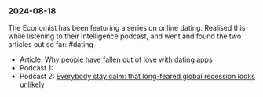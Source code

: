 ### 2024-08-18

The Economist has been featuring a series on online dating. Realised this while listening to their Intelligence podcast, and went and found the two articles out so far: #dating
* Article: [Why people have fallen out of love with dating apps](https://www.economist.com/business/2024/08/08/why-people-have-fallen-out-of-love-with-dating-apps)
* Podcast 1: 
* Podcast 2: [Everybody stay calm: that long-feared global recession looks unlikely](https://www.economist.com/podcasts/2024/08/16/everybody-stay-calm-that-long-feared-global-recession-looks-unlikely)

